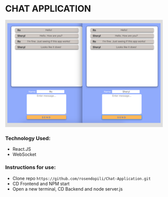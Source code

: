 # CHAT APPLICATION

![](Chat_Socket_ScreenShot.png)

### Technology Used: 
* React.JS
* WebSocket

### Instructions for use: 

- Clone repo ```https://github.com/rosendopili/Chat-Application.git```
- CD Frontend and NPM start
- Open a new terminal, CD Backend and node server.js


